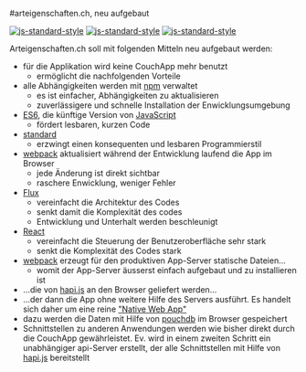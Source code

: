 #arteigenschaften.ch, neu aufgebaut
 
[![js-standard-style](https://img.shields.io/badge/code%20style-standard-brightgreen.svg)](https://github.com/feross/standard)
[![js-standard-style](https://img.shields.io/badge/license-ISC-brightgreen.svg)](https://github.com/barbalex/gs/blob/master/license.md)
[![js-standard-style](https://david-dm.org/barbalex/ae.svg)](https://david-dm.org/barbalex/ae.svg)

Arteigenschaften.ch soll mit folgenden Mitteln neu aufgebaut werden:

- für die Applikation wird keine CouchApp mehr benutzt
  - ermöglicht die nachfolgenden Vorteile
- alle Abhängigkeiten werden mit [npm](https://www.npmjs.com) verwaltet
  - es ist einfacher, Abhängigkeiten zu aktualisieren
  - zuverlässigere und schnelle Installation der Enwicklungsumgebung
- [ES6](https://github.com/lukehoban/es6features), die künftige Version von [JavaScript](http://en.wikipedia.org/wiki/JavaScript)
  - fördert lesbaren, kurzen Code
- [standard](https://github.com/feross/standard)
  - erzwingt einen konsequenten und lesbaren Programmierstil
- [webpack](http://webpack.github.io) aktualisiert während der Entwicklung laufend die App im Browser
  - jede Änderung ist direkt sichtbar
  - raschere Enwicklung, weniger Fehler
- [Flux](http://facebook.github.io/flux)
  - vereinfacht die Architektur des Codes
  - senkt damit die Komplexität des codes
  - Entwicklung und Unterhalt werden beschleunigt
- [React](https://facebook.github.io/react/index.html)
  - vereinfacht die Steuerung der Benutzeroberfläche sehr stark
  - senkt die Komplexität des Codes stark
- [webpack](http://webpack.github.io) erzeugt für den produktiven App-Server statische Dateien...
  - womit der App-Server äusserst einfach aufgebaut und zu installieren ist
- ...die von [hapi.js](http://hapijs.com) an den Browser geliefert werden...
- ...der dann die App ohne weitere Hilfe des Servers ausführt. Es handelt sich daher um eine reine ["Native Web App"](https://blog.andyet.com/2015/01/22/native-web-apps)
- dazu werden die Daten mit Hilfe von [pouchdb](http://pouchdb.com) im Browser gespeichert
- Schnittstellen zu anderen Anwendungen werden wie bisher direkt durch die CouchApp gewährleistet. Ev. wird in einem zweiten Schritt ein unabhängiger api-Server erstellt, der alle Schnittstellen mit Hilfe von [hapi.js](http://hapijs.com) bereitstellt